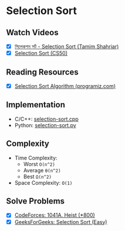 # Selection Sort

## Watch Videos
* [x] [সিলেকশন সর্ট - Selection Sort (Tamim Shahriar)](https://youtu.be/qHmByz1YvQs)
* [x] [Selection Sort (CS50)](https://youtu.be/3hH8kTHFw2A)

## Reading Resources
* [x] [Selection Sort Algorithm (programiz.com)](https://www.programiz.com/dsa/selection-sort)

## Implementation
* C/C++: [selection-sort.cpp](selection-sort.cpp)
* Python: [selection-sort.py](selection-sort.py) 

## Complexity
* Time Complexity:
    * Worst `O(n^2)`
    * Average `θ(n^2)`
    * Best `Ω(n^2)`
* Space Complexity: `O(1)`

## Solve Problems
* [x] [CodeForces: 1041A. Heist (*800)](https://codeforces.com/problemset/problem/1041/A)
* [x] [GeeksForGeeks: Selection Sort (Easy)](https://practice.geeksforgeeks.org/problems/1)
